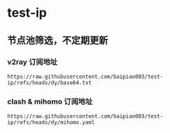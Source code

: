 # test-ip

## 节点池筛选，不定期更新

### v2ray 订阅地址
```
https://raw.githubusercontent.com/baipiao003/test-ip/refs/heads/dy/base64.txt
```

### clash & mihomo 订阅地址
```
https://raw.githubusercontent.com/baipiao003/test-ip/refs/heads/dy/mihomo.yaml
```
